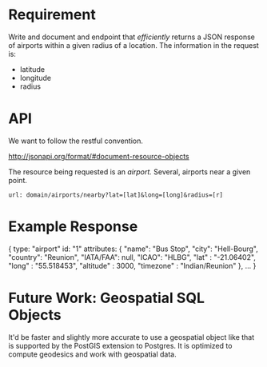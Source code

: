 # Requirement
Write and document and endpoint that *efficiently* returns a JSON response of airports
within a given radius of a location. The information in the request is:
- latitude
- longitude
- radius

# API
We want to follow the restful convention.

http://jsonapi.org/format/#document-resource-objects

The resource being requested is an
*airport.* Several, airports near a given point.

`url: domain/airports/nearby?lat=[lat]&long=[long]&radius=[r]`

# Example Response
{
  type: "airport"
  id: "1"
  attributes: {
    "name": "Bus Stop",
    "city": "Hell-Bourg",
    "country": "Reunion",
    "IATA/FAA": null,
    "ICAO": "HLBG",
    "lat" : "-21.06402",
    "long" : "55.518453",
    "altitude" : 3000,
    "timezone" : "Indian/Reunion"
  },
  ...
}

# Future Work: Geospatial SQL Objects

It'd be faster and slightly more accurate to use a geospatial object like that is supported by the PostGIS extension to Postgres. It is optimized to compute geodesics and work with geospatial data.
